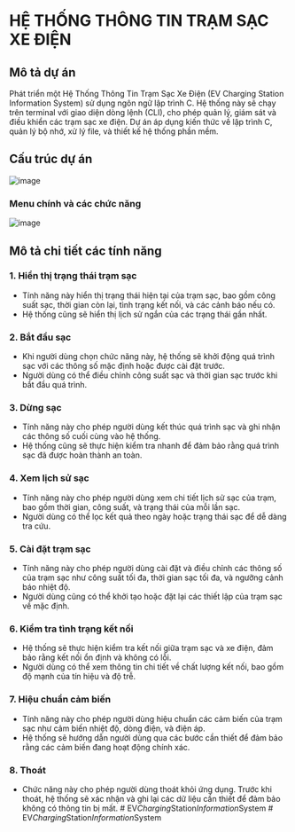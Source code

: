 # HỆ THỐNG THÔNG TIN TRẠM SẠC XE ĐIỆN

## Mô tả dự án
Phát triển một Hệ Thống Thông Tin Trạm Sạc Xe Điện (EV Charging Station Information System) sử dụng ngôn ngữ lập trình C. Hệ thống này sẽ chạy trên terminal với giao diện dòng lệnh (CLI), cho phép quản lý, giám sát và điều khiển các trạm sạc xe điện. Dự án áp dụng kiến thức về lập trình C, quản lý bộ nhớ, xử lý file, và thiết kế hệ thống phần mềm.

## Cấu trúc dự án
![image](https://github.com/user-attachments/assets/3ba760aa-fa2a-4c73-93e5-d447eb639b12)

### Menu chính và các chức năng
![image](https://github.com/user-attachments/assets/5d2be5fa-6775-4794-b348-0a9c2fe323bb)

## Mô tả chi tiết các tính năng
### 1. Hiển thị trạng thái trạm sạc
- Tính năng này hiển thị trạng thái hiện tại của trạm sạc, bao gồm công suất sạc, thời gian còn lại, tình trạng kết nối, và các cảnh báo nếu có.
- Hệ thống cũng sẽ hiển thị lịch sử ngắn của các trạng thái gần nhất.

### 2. Bắt đầu sạc
- Khi người dùng chọn chức năng này, hệ thống sẽ khởi động quá trình sạc với các thông số mặc định hoặc được cài đặt trước.
- Người dùng có thể điều chỉnh công suất sạc và thời gian sạc trước khi bắt đầu quá trình.

### 3. Dừng sạc
- Tính năng này cho phép người dùng kết thúc quá trình sạc và ghi nhận các thông số cuối cùng vào hệ thống.
- Hệ thống cũng sẽ thực hiện kiểm tra nhanh để đảm bảo rằng quá trình sạc đã được hoàn thành an toàn.

### 4. Xem lịch sử sạc
- Tính năng này cho phép người dùng xem chi tiết lịch sử sạc của trạm, bao gồm thời gian, công suất, và trạng thái của mỗi lần sạc.
- Người dùng có thể lọc kết quả theo ngày hoặc trạng thái sạc để dễ dàng tra cứu.

### 5. Cài đặt trạm sạc
- Tính năng này cho phép người dùng cài đặt và điều chỉnh các thông số của trạm sạc như công suất tối đa, thời gian sạc tối đa, và ngưỡng cảnh báo nhiệt độ.
- Người dùng cũng có thể khởi tạo hoặc đặt lại các thiết lập của trạm sạc về mặc định.

### 6. Kiểm tra tình trạng kết nối
- Hệ thống sẽ thực hiện kiểm tra kết nối giữa trạm sạc và xe điện, đảm bảo rằng kết nối ổn định và không có lỗi.
- Người dùng có thể xem thông tin chi tiết về chất lượng kết nối, bao gồm độ mạnh của tín hiệu và độ trễ.

### 7. Hiệu chuẩn cảm biến
- Tính năng này cho phép người dùng hiệu chuẩn các cảm biến của trạm sạc như cảm biến nhiệt độ, dòng điện, và điện áp.
- Hệ thống sẽ hướng dẫn người dùng qua các bước cần thiết để đảm bảo rằng các cảm biến đang hoạt động chính xác.

### 8. Thoát
- Chức năng này cho phép người dùng thoát khỏi ứng dụng. Trước khi thoát, hệ thống sẽ xác nhận và ghi lại các dữ liệu cần thiết để đảm bảo không có thông tin bị mất.
#   E V _ C h a r g i n g _ S t a t i o n _ I n f o r m a t i o n _ S y s t e m 
 
 #   E V _ C h a r g i n g _ S t a t i o n _ I n f o r m a t i o n _ S y s t e m 
 
 
